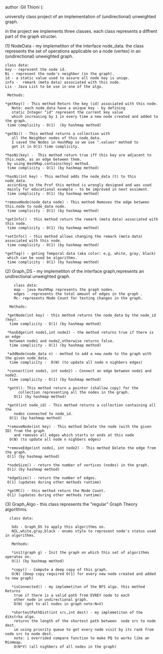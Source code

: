 author :Gil Thioni (:

university class project of an implementation of (undirectional) unweighted graph.

in the project we implements three classes.
each class represents a diffrent part of the graph structer.

(1) NodeData - my implemetiton of the interface node_data.
    the class represents the set of operations applicable on a 
    node (vertex) in an (undirectional) unweighted graph.
    
    class data:
    key - represent the node id.
    Ni - represent the node's neighbor (in the graph).
    id - a static value used to assure all node key is uniqe.
    info -  remark (meta data) associated with this node.
    Lis - Java List to be use in one of the algo.
    
     Methods:
     
    *getKey() - This method Return the key (id) associated with this node.
	   Note: each node_data have a unique key - by defining 
	   static Integer "id" represent the current key value 
	   which increasing by 1 in every time a new node created and added to the graph.
     time complicity - O(1)  (by hashmap method)
     
    *getNi() - This method returns a collection with 
	   all the Neighbor nodes of this node_data.
	   I saved the Nodes in HashMap so we use ".values" method to 
	   get it in O(1) time complicity.
     
    *hasNi(key) -  This method return true iff this key are adjacent to this.node, as an edge between them.
     by using HashMap.contains(key) method.
     time complicity - O(1) (by hashmap method)
     
    *hasNi(int key) - This method adds the node_data (t) to this node_data.
     accurding to the Prof this method is wrongly designed and was used 
     mainly for educational example - to be improved in next assiment.
     time complicity - O(1) (by hashmap method)
      
    *removeNode(node_data node) - This method Removes the edge between this.node to node_data node.
     time complicity - O(1) (by hashmap method)
    
    *getInfo() - this method return the remark (meta data) associated with this node.
     time complicity - O(1) (by hashmap method)
    
    *setInfo() - this method allows changing the remark (meta data) associated with this node.
     time complicity - O(1) (by hashmap method)
    
    *getTag() - geting Temporal data (aka color: e,g, white, gray, black) 
     which can be used be algorithms.
     time complicity - O(1) (by hashmap method)
     
 (2) Graph_DS - my implemetiton of the interface graph,represents an undirectional unweighted graph.
    
        class data:
        map - java HashMap represents the graph nodes.
        edges - represents the total amount of edges in the graph .
        Mc- represents Mode Count for testing changes in the graph.
        
      Methods:
        
     *getNode(int key) - this method returns the node_data by the node_id (key).
      time complicity - O(1) (by hashmap method)
     
     *hasEdge(int node1,int node2) - the method returns true if there is an edge
      between node1 and node2,otherwise returns false.
      time complicity - O(1) (by hashmap method)
     
     *addNode(node_data n) - method to add a new node to the graph with the given node_data.
      time complicity -  O(N) (to update all node n nighbers edges)
     
     *connect(int node1, int node2) - Connect an edge between node1 and node2.
      time complicity - O(1) (by hashmap method)
    
     *getV()- This method return a pointer (shallow copy) for the
	      collection representing all the nodes in the graph.
        O(1) (by hashmap method)
        
     *getV(int node_id) - This method returns a collection containing all the
	    nodes connected to node_id.
      O(1) (by hashmap method)
      
     *removeNode(int key) - This method Delete the node (with the given ID) from the graph
	    and removes all edges which starts or ends at this node
      O(N) (to update all node n nighbers edges)
    
     *removeEdge(int node1, int node2) - This method Delete the edge from the graph.
     O(1) (by hashmap method)
     
     *nodeSize() - return the number of vertices (nodes) in the graph.
     O(1) (by hashmap method)
     
     *edgeSize() - return the number of edges.
     O(1) (updates during other methods runtime)
     
     *getMC() - this method return the Mode Count.
     O(1) (updates during other methods runtime)
     
 (3) Graph_Algo - this class represents the "regular" Graph Theory algorithms.
     
      class data:
      
       Gds - Graph_DS to apply this algorithms on.
       NIL,white,gray,black - enums style to represent node's status used in algorithms.
       
       Methods:
       
       *init(graph g) - Init the graph on which this set of algorithms operates on.
       O(1) (by hashmap method)
       
       *copy() - Compute a deep copy of this graph.
       O(N) (Deep copy required O(1) for every new node created and added to new graph)
       
       *isConnected() - my implemetiton of the BFS algo. this method Returns
        true if there is a valid path from EVREY node to each
        other node in undirectional graph.
        O(N) (get to all nodes in graph note:N=V)
        
       *shortestPathDist(int src,int dest) - my implemetiton of the dikstrka algo.
        returns the length of the shortest path between  node src to node dest.
        im using priority queue to get every node visit by its rank from node src to node dest. 
        note: i overrided compare function to make PQ to works like an MinHeap.
        O(N*V) (all nighbers of all nodes in the graph)
        
       
         
    
    
    
    
     
